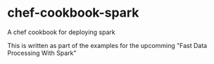 chef-cookbook-spark
===================

A chef cookbook for deploying spark

This is written as part of the examples for the upcomming "Fast Data Processing With Spark"